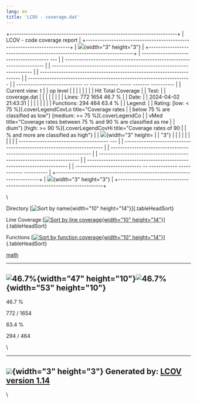 ```yaml
---
lang: en
title: 'LCOV - coverage.dat'
---
```


+-----------------------------------------------------------------------+
| LCOV - code coverage report                                           |
+-----------------------------------------------------------------------+
| ![](glass.png){width="3" height="3"}                                  |
+-----------------------------------------------------------------------+
|   -------------------------------------- ---                          |
| --------------------------------------------------------------------- |
| --------------------------------------------------------------------- |
| --------------------------------------------------------------------- |
| --------------------------------------------------------------------- |
| ---------------------------- -- ------------ ----- ------- ---------- |
|   Current view:                          t                            |
| op level                                                              |
|                                                                       |
|                                                                       |
|                                                                       |
|                                                Hit   Total   Coverage |
|   Test:                                                               |
|  coverage.dat                                                         |
|                                                                       |
|                                                                       |
|                                                                       |
|                                     Lines:       772   1654    46.7 % |
|   Date:                                                               |
|  2024-04-02 21:43:31                                                  |
|                                                                       |
|                                                                       |
|                                                                       |
|                                     Functions:   294   464     63.4 % |
|   Legend:                                                             |
|        Rating: [low: \< 75 %]{.coverLegendCovLo title="Coverage rates |
|  below 75 % are classified as low"} [medium: \>= 75 %]{.coverLegendCo |
| vMed title="Coverage rates between 75 % and 90 % are classified as me |
| dium"} [high: \>= 90 %]{.coverLegendCovHi title="Coverage rates of 90 |
|  % and more are classified as high"}                                  |
|   ![](glass.png){width="3" height=                                    |
| "3"}                                                                  |
|                                                                       |
|                                                                       |
|                                                                       |
|                                                                       |
|   -------------------------------------- ---                          |
| --------------------------------------------------------------------- |
| --------------------------------------------------------------------- |
| --------------------------------------------------------------------- |
| --------------------------------------------------------------------- |
| ---------------------------- -- ------------ ----- ------- ---------- |
+-----------------------------------------------------------------------+
| ![](glass.png){width="3" height="3"}                                  |
+-----------------------------------------------------------------------+

\

Directory [![Sort by name](glass.png "Sort by name"){width="10"
height="14"}]{.tableHeadSort}

Line Coverage [[![Sort by line
coverage](updown.png "Sort by line coverage"){width="10"
height="14"}](index-sort-l.html)]{.tableHeadSort}

Functions [[![Sort by function
coverage](updown.png "Sort by function coverage"){width="10"
height="14"}](index-sort-f.html)]{.tableHeadSort}

[math](math/index.html)

  --------------------------------------------------------------------------------------
  ![46.7%](ruby.png){width="47" height="10"}![46.7%](snow.png){width="53" height="10"}
  --------------------------------------------------------------------------------------

46.7 %

772 / 1654

63.4 %

294 / 464

\

  ---------------------------------------------------------------------------------
  ![](glass.png){width="3" height="3"}
  Generated by: [LCOV version 1.14](http://ltp.sourceforge.net/coverage/lcov.php)
  ---------------------------------------------------------------------------------

\
